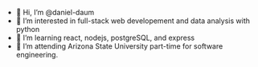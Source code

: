- 👋 Hi, I’m @daniel-daum
- 👀 I’m interested in full-stack web developement and data analysis with python
- 🌱 I’m learning react, nodejs, postgreSQL, and express
- 💞️ I’m attending Arizona State University part-time for software engineering.
<!-- - 📫 Reach me at daniel_daum@outlook.com -->

<!---
daniel-daum/daniel-daum is a ✨ special ✨ repository because its `README.md` (this file) appears on your GitHub profile.
You can click the Preview link to take a look at your changes.
--->
